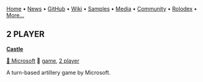 [Home](https://qb64.com) • [News](/news.html) • [GitHub](/github.html) • [Wiki](/wiki.html) • [Samples](/samples.html) • [Media](/media.html) • [Community](/community.html) • [Rolodex](/rolodex.html) • [More...](/more.html)

## 2 PLAYER

**[Castle](castle/index)**

[🐝 Microsoft](microsoft) 🔗 [game](game), [2 player](2-player)

A turn-based artillery game by Microsoft.
